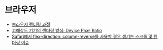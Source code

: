 # 브라우저

- [브라우저 렌더링 과정](./critical-rendering-path/README.md)
- [고해상도 기기의 렌더링 방식: Device Pixel Ratio](./device-pixel-ratio/README.md)
- [Safari에서 flex-direction: column-reverse를 사용할 경우 생기는 스크롤 및 렌더링 이슈](./safari-flex-direction-column-reverse-scroll-and-rendering-issue/README.md)
